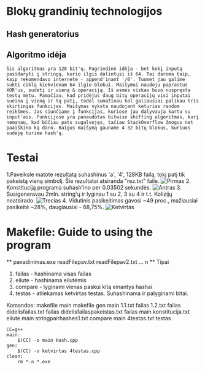 # Blokų grandinių technologijos


## Hash generatorius

## Algoritmo idėja
	Šis algoritmas yra 128 bit'ų. Pagrindinė idėja - bet kokį inputą pasidaryti į stringą, kurio ilgis dalintųsi iš 64. Tai daroma taip, kaip rekomendavo internete - append'inant '/0'. Tuomet jau galime sukti ciklą kiekvienam 64 ilgio blokui. Maišymui naudoju paprastus XOR'us, sudėtį ir vieną & operaciją. Iš esmės viskas buvo nuspręsta testų metu. Pamačiau, kad pridėjus daug bitų operacijų visi inputai sueina į vieną ir tą patį, todėl sumažinau kol galiausiai palikau tris skirtingas funkcijas. Maišymas vyksta naudojant keturias random reikšmes. Jas siunčiame į funkcijas, kuriose jau dalyvauja kartu su input'ais. Funkcijose yra panaudotas bitwise shifting algoritmas, kurį nemanau, kad būčiau pats sugalvojęs, tačiau StackOverflow žmogus net paaiškino ką daro. Baigus maišymą gauname 4 32 bitų blokus, kuriuos sudėję turime hash'ą.
# Testai
 1.Paveiksle matote rezultatą suhashinus 'a', '4', 128KB failą, tokį patį tik pakeistą vieną simbolį. Šie rezultatai atsiranda "rez.txt" faile.
![Pirmas](https://imgur.com/XvJmZNo) 
	2. Konstituciją programa suhash'ino per 0.03502 sekundės.
![Antras](https://imgur.com/B56PgXk)
	3. Susigeneravau 2mln. string'ų ir lyginau 1 su 2, 3 su 4 ir t.t. Kolizijų neatsirado.
![Trecias](https://imgur.com/fLkzHeu)
	4. Vidutinis pasikeitimas gavosi ~49 proc., mažiausiai pasikeitė ~28%, daugiausiai - 68,75%.
![Ketvirtas](https://imgur.com/b5Vx7PR)

# Makefile: Guide to using the program
** pavadinimas.exe readFilepav.txt <tipas> readFilepav2.txt <tipas> ... n ** 
	Tipai
1. failas - hashinama visas failas
2. eilute - hashinama eilutėmis
3. compare - lyginami vienas paskui kitą einantys hashai
4. testas - atliekamas ketvirtas testas. Suhashinama ir palyginami bitai.

Komandos:
	makefile main
	makefile gen
	main 1.1.txt failas 1.2.txt failas didelisfailas.txt failas didelisfailaspakeistas.txt failas
	main konstitucija.txt eilute
	main stringpairhashes1.txt compare
	main 4testas.txt testas
```
CC=g++
main:
	$(CC) -o main Hash.cpp
gen:
	$(CC) -o ketvirtas 4testas.cpp 
clean:
	rm *.o *.exe

